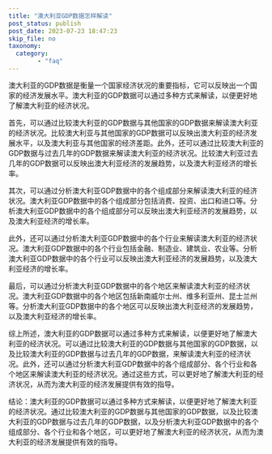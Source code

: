 ```yaml
---
title: "澳大利亚GDP数据怎样解读"
post_status: publish
post_date: 2023-07-23 18:47:23
skip_file: no
taxonomy:
  category:
        - "faq"
---
```


澳大利亚的GDP数据是衡量一个国家经济状况的重要指标，它可以反映出一个国家的经济发展水平。澳大利亚的GDP数据可以通过多种方式来解读，以便更好地了解澳大利亚的经济状况。

首先，可以通过比较澳大利亚的GDP数据与其他国家的GDP数据来解读澳大利亚的经济状况。比较澳大利亚与其他国家的GDP数据可以反映出澳大利亚的经济发展水平，以及澳大利亚与其他国家的经济差距。此外，还可以通过比较澳大利亚的GDP数据与过去几年的GDP数据来解读澳大利亚的经济状况。比较澳大利亚过去几年的GDP数据可以反映出澳大利亚经济的发展趋势，以及澳大利亚经济的增长率。

其次，可以通过分析澳大利亚GDP数据中的各个组成部分来解读澳大利亚的经济状况。澳大利亚GDP数据中的各个组成部分包括消费、投资、出口和进口等。分析澳大利亚GDP数据中的各个组成部分可以反映出澳大利亚经济的发展趋势，以及澳大利亚经济的增长率。

此外，还可以通过分析澳大利亚GDP数据中的各个行业来解读澳大利亚的经济状况。澳大利亚GDP数据中的各个行业包括金融、制造业、建筑业、农业等。分析澳大利亚GDP数据中的各个行业可以反映出澳大利亚经济的发展趋势，以及澳大利亚经济的增长率。

最后，可以通过分析澳大利亚GDP数据中的各个地区来解读澳大利亚的经济状况。澳大利亚GDP数据中的各个地区包括新南威尔士州、维多利亚州、昆士兰州等。分析澳大利亚GDP数据中的各个地区可以反映出澳大利亚经济的发展趋势，以及澳大利亚经济的增长率。

综上所述，澳大利亚的GDP数据可以通过多种方式来解读，以便更好地了解澳大利亚的经济状况。可以通过比较澳大利亚的GDP数据与其他国家的GDP数据，以及比较澳大利亚的GDP数据与过去几年的GDP数据，来解读澳大利亚的经济状况。此外，还可以通过分析澳大利亚GDP数据中的各个组成部分、各个行业和各个地区来解读澳大利亚的经济状况。通过这些方式，可以更好地了解澳大利亚的经济状况，从而为澳大利亚的经济发展提供有效的指导。

结论：澳大利亚的GDP数据可以通过多种方式来解读，以便更好地了解澳大利亚的经济状况。通过比较澳大利亚的GDP数据与其他国家的GDP数据，以及比较澳大利亚的GDP数据与过去几年的GDP数据，以及分析澳大利亚GDP数据中的各个组成部分、各个行业和各个地区，可以更好地了解澳大利亚的经济状况，从而为澳大利亚的经济发展提供有效的指导。
